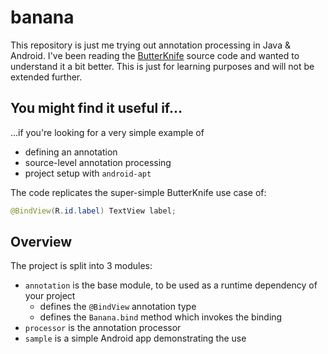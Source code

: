 # banana

This repository is just me trying out annotation processing in Java & Android.
I've been reading the [ButterKnife] source code and wanted to understand it a bit better.
This is just for learning purposes and will not be extended further.

[ButterKnife]: https://github.com/JakeWharton/butterknife

## You might find it useful if...

...if you're looking for a very simple example of

* defining an annotation
* source-level annotation processing
* project setup with `android-apt`

The code replicates the super-simple ButterKnife use case of:

```java
@BindView(R.id.label) TextView label;
```

## Overview

The project is split into 3 modules:

* `annotation` is the base module, to be used as a runtime dependency of your project
  * defines the `@BindView` annotation type
  * defines the `Banana.bind` method which invokes the binding
* `processor` is the annotation processor
* `sample` is a simple Android app demonstrating the use
